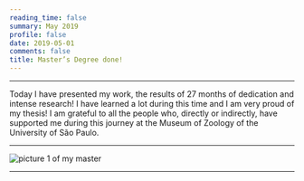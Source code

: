 ```yaml
--- 
reading_time: false
summary: May 2019
profile: false
date: 2019-05-01
comments: false
title: Master’s Degree done!
---
```

---

Today I have presented my work, the results of 27 months of dedication and intense research! I have learned a lot during this time and I am very proud of my thesis! I am grateful to all the people who, directly or indirectly, have supported me during this journey at the Museum of Zoology of the University of São Paulo.


---
![picture 1 of my master](https://raw.githubusercontent.com/rosanafcunha/rosanafcunha/master/content/post/getting-started/msc2.png "Masters Degree")

---

